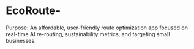 # EcoRoute-
Purpose: An affordable, user-friendly route optimization app focused on real-time AI re-routing, sustainability metrics, and targeting small businesses.
